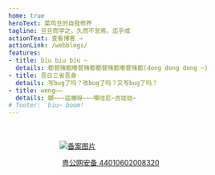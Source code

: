 ```yaml
---
home: true
heroText: 菜鸡旦的自我修养
tagline: 旦旦而学之，久而不怠焉，迄乎成
actionText: 查看博客 →
actionLink: /webblogs/
features:
- title: biu biu biu ~
  details: 都督赌都嘟督赌都都督赌都嘟督赌都(dong dong dong ~)
- title: 吾日三省吾身
  details: 写bug了吗？改bug了吗？又写bug了吗？
- title: weng——
  details: 娜~~~兹嘣呀~~~噶哇尼~吉娃娃~
# footer:  biu~ boom!
---
```


<div style="width:300px;margin:0 auto; padding:20px 0;">

[![备案图片](/assets/img/beian.png) <p style="float:left;height:20px;line-height:20px;margin: 0px 0px 0px 5px; color:#939393;">粤公网安备 44010602008320</p>](http://www.beian.gov.cn/portal/registerSystemInfo?recordcode=44010602008320)



</div>